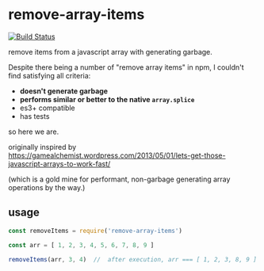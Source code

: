 # remove-array-items

[![Build Status](https://travis-ci.org/mreinstein/remove-array-items.svg?branch=master)](https://travis-ci.org/mreinstein/remove-array-items)

remove items from a javascript array with generating garbage.

Despite there being a number of "remove array items" in npm, I couldn't find satisfying all criteria:

* **doesn't generate garbage**
* **performs similar or better to the native `array.splice`**
* es3+ compatible
* has tests

so here we are.

originally inspired by https://gamealchemist.wordpress.com/2013/05/01/lets-get-those-javascript-arrays-to-work-fast/

(which is a gold mine for performant, non-garbage generating array operations by the way.)


## usage

```javascript
const removeItems = require('remove-array-items')

const arr = [ 1, 2, 3, 4, 5, 6, 7, 8, 9 ]

removeItems(arr, 3, 4)  //  after execution, arr === [ 1, 2, 3, 8, 9 ]
```
